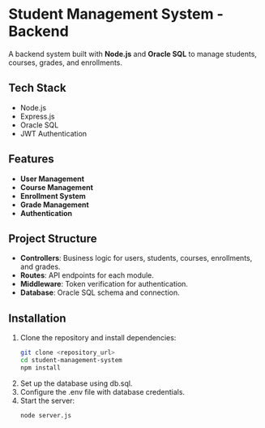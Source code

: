 # Student Management System - Backend

A backend system built with **Node.js** and **Oracle SQL** to manage students, courses, grades, and enrollments.

## Tech Stack
  - Node.js
  - Express.js
  - Oracle SQL
  - JWT Authentication

## Features
- **User Management**
- **Course Management**
- **Enrollment System**
- **Grade Management**
- **Authentication**

## Project Structure
- **Controllers**: Business logic for users, students, courses, enrollments, and grades.
- **Routes**: API endpoints for each module.
- **Middleware**: Token verification for authentication.
- **Database**: Oracle SQL schema and connection.

## Installation
1. Clone the repository and install dependencies:
   ```bash
   git clone <repository_url>
   cd student-management-system
   npm install
2. Set up the database using db.sql.
3. Configure the .env file with database credentials.
4. Start the server:
   ```bash
   node server.js
